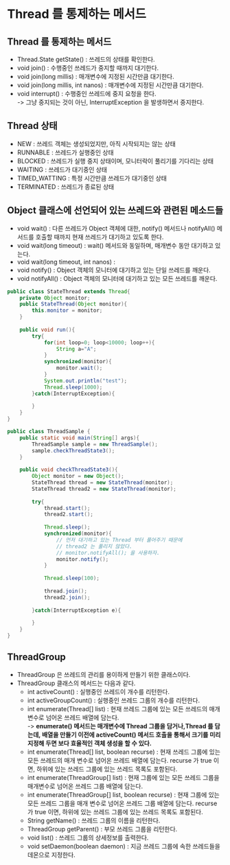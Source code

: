 # Thread 를 통제하는 메서드

## Thread 를 통제하는 메서드

* Thread.State getState() : 쓰레드의 상태를 확인한다.
* void join() : 수행중인 쓰레드가 중지할 때까지 대기한다.
* void join(long millis) : 매개변수에 지정된 시간만큼 대기한다.
* void join(long millis, int nanos) : 매개변수에 지정된 시간만큼 대기한다.
* void interrupt() : 수행중인 쓰레드에 중지 요청을 한다.\
  \-> 그냥 중지되는 것이 아닌, InterruptException 을 발생하면서 중지한다.

## Thread 상태

* NEW : 쓰레드 객체는 생성되었지만, 아직 시작되지는 않는 상태
* RUNNABLE : 쓰레드가 실행중인 상태
* BLOCKED : 쓰레드가 실행 중지 상태이며, 모니터락이 풀리기를 기다리는 상태
* WAITING : 쓰레드가 대기중인 상태
* TIMED\_WATTING : 특정 시간만큼 쓰레드가 대기중인 상태
* TERMINATED : 쓰레드가 종료된 상태

## Object 클래스에 선언되어 있는 쓰레드와 관련된 메소드들

* void wait() : 다른 쓰레드가 Object 객체에 대한, notify() 메서드나 notifyAll() 메서드를 호출할 때까지 현재 쓰레드가 대기하고 있도록 한다.
* void wait(long timeout) : wait() 메서드와 동일하며, 매개변수 동안 대기하고 있는다.
* void wait(long timeout, int nanos) :
* void notify() : Object 객체의 모니터에 대기하고 있는 단일 쓰레드를 깨운다.
* void notifyAll() : Object 객체의 모니터에 대기하고 있는 모든 쓰레드를 깨운다.

```java
public class StateThread extends Thread{
    private Object monitor;
    public StateThread(Object monitor){
        this.monitor = monitor;
    }
    
    public void run(){
        try{
            for(int loop=0; loop<10000; loop++){
                String a="A";
            }
            synchronized(monitor){
                monitor.wait();
            }
            System.out.println("test");
            Thread.sleep(1000);
        }catch(InterruptException){
        
        }
    }
}

public class ThreadSample {
    public static void main(String[] args){
        ThreadSample sample = new ThreadSample();
        sample.checkThreadState3();
    }
    
    public void checkThreadState3(){
        Object monitor = new Object();
        StateThread thread = new StateThread(monitor);
        StateThread thread2 = new StateThread(monitor);
        
        try{
            thread.start();
            thread2.start();
            
            Thread.sleep();
            synchronized(monitor){
                // 먼저 대기하고 있는 Thread 부터 풀어주기 때문에 
                // thread2 는 풀리지 않았다. 
                // monitor.notifyAll(); 을 사용하자.
                monitor.notify();
            }
            
            Thread.sleep(100);
            
            thread.join();
            thread2.join();
            
        }catch(InterruptException e){
        
        }
    }
}
```

## ThreadGroup

* ThreadGroup 은 쓰레드의 관리를 용이하게 만들기 위한 클래스이다.
* ThreadGroup 클래스의 메서드는 다음과 같다.
  * int activeCount() : 실행중인 쓰레드이 개수를 리턴한다.
  * int activeGroupCount() : 실행중인 쓰레드 그룹의 개수를 리턴한다.
  * int enumerate(Thread\[] list) : 현재 쓰레드 그룹에 있는 모든 쓰레드의 매개 변수로 넘어온 쓰레드 배열에 담는다.\
    \-> **enumerate() 메서드는 매개변수에 Thread 그룹을 담거나,Thread 를 담는데, 배열을 만들기 이전에 activeCount() 메서드 호출을 통해서 크기를 미리 지정해 두면 보다 효율적인 객체 생성을 할 수 있다.**
  * int enumerate(Thread\[] list, boolean recurse) : 현재 쓰레드 그룹에 있는 모든 쓰레드의 매개 변수로 넘어온 쓰레드 배열에 담는다. recurse 가 true 이면, 하위에 있는 쓰레드 그룹에 있는 쓰레드 목록도 포함된다.
  * int enumerate(ThreadGroup\[] list) : 현재 그룹에 있는 모든 쓰레드 그룹을 매개변수로 넘어온 쓰레드 그룹 배열에 담는다.
  * int enumerate(ThreadGroup\[] list, boolean recurse) : 현재 그룹에 있는 모든 쓰레드 그룹을 매개 변수로 넘어온 쓰레드 그룹 배열에 담는다. recurse 가 true 이면, 하위에 있는 쓰레드 그룹에 있는 쓰레드 목록도 포함된다.
  * String getName() : 쓰레드 그룹의 이름을 리턴한다.
  * ThreadGroup getParent() : 부모 쓰레드 그룹을 리턴한다.
  * void list() : 쓰레드 그룹의 상세정보를 출력한다.
  * void setDaemon(boolean daemon) : 지금 쓰레드 그룹에 속한 쓰레드들을 데몬으로 지정한다.
